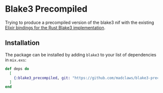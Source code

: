 
# Blake3 Precompiled

Trying to produce a precompiled version of the blake3 nif with the
existing [Elixir bindings for the Rust Blake3 implementation](https://github.com/Thomas-Jean/blake3).

## Installation

The package can be installed by adding `blake3` to your list of dependencies in `mix.exs`:

```elixir
def deps do
  [
    {:blake3_precompiled, git: "https://github.com/madclaws/blake3-precompiled.git"}
  ]
end
```